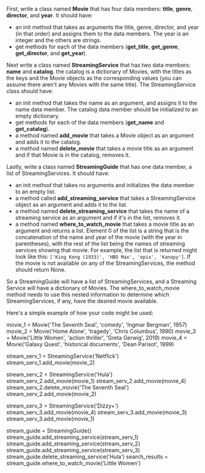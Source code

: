First, write a class named **Movie** that has four data members: **title**, **genre**, **director**, and **year**. It should have:
* an init method that takes as arguments the title, genre, director, and year (in that order) and assigns them to the data members. The year is an integer and the others are strings.
* get methods for each of the data members (**get_title**, **get_genre**, **get_director**, and **get_year**).

Next write a class named **StreamingService** that has two data members: **name** and **catalog**. the catalog is a dictionary of Movies, with the titles as the keys and the Movie objects as the corresponding values (you can assume there aren't any Movies with the same title). The StreamingService class should have:
* an init method that takes the name as an argument, and assigns it to the name data member. The catalog data member should be initialized to an empty dictionary.
* get methods for each of the data members (**get_name** and **get_catalog**).
* a method named **add_movie** that takes a Movie object as an argument and adds it to the catalog.
* a method named **delete_movie** that takes a movie title as an argument and if that Movie is in the catalog, removes it.

Lastly, write a class named **StreamingGuide** that has one data member, a list of StreamingServices. It should have:
* an init method that takes no arguments and initializes the data member to an empty list.
* a method called **add_streaming_service** that takes a StreamingService object as an argument and adds it to the list.
* a method named **delete_streaming_service** that takes the name of a streaming service as an argument and if it's in the list, removes it.
* a method named **where_to_watch_movie** that takes a movie title as an argument and returns a list. Element 0 of the list is a string that is the concatenation of the name and year of the movie (with the year in parentheses), with the rest of the list being the names of streaming services showing that movie. For example, the list that is returned might look like this: ```['King Kong (1933)', 'HBO Max', 'epix', 'Kanopy']```. If the movie is not available on any of the StreamingServices, the method should return None.

So a StreamingGuide will have a list of StreamingServices, and a Streaming Service will have a dictionary of Movies. The where_to_watch_movie method needs to use this nested information to determine which StreamingServices, if any, have the desired movie available.

Here's a simple example of how your code might be used:

movie_1 = Movie('The Seventh Seal', 'comedy', 'Ingmar Bergman', 1957)
movie_2 = Movie('Home Alone', 'tragedy', 'Chris Columbus', 1990)
movie_3 = Movie('Little Women', 'action thriller', 'Greta Gerwig', 2019)
movie_4 = Movie('Galaxy Quest', 'historical documents', 'Dean Parisot', 1999)

stream_serv_1 = StreamingService('Netflick')
stream_serv_1.add_movie(movie_2)

stream_serv_2 = StreamingService('Hula')
stream_serv_2.add_movie(movie_1)
stream_serv_2.add_movie(movie_4)
stream_serv_2.delete_movie('The Seventh Seal')
stream_serv_2.add_movie(movie_2)

stream_serv_3 = StreamingService('Dizzy+')
stream_serv_3.add_movie(movie_4)
stream_serv_3.add_movie(movie_3)
stream_serv_3.add_movie(movie_1)

stream_guide = StreamingGuide()
stream_guide.add_streaming_service(stream_serv_1)
stream_guide.add_streaming_service(stream_serv_2)
stream_guide.add_streaming_service(stream_serv_3)
stream_guide.delete_streaming_service('Hula')
search_results = stream_guide.where_to_watch_movie('Little Women')

